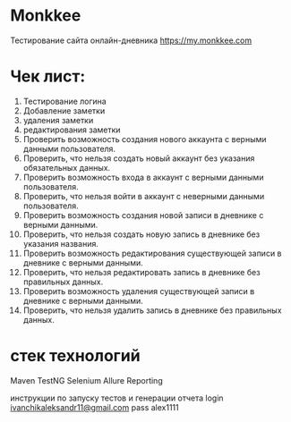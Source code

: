 # Monkkee
Тестирование сайта онлайн-дневника 
https://my.monkkee.com

# Чек лист:
1. Тестирование логина
2. Добавление заметки
3. удаления заметки 
4. редактирования заметки
5. Проверить возможность создания нового аккаунта с верными данными пользователя.
6. Проверить, что нельзя создать новый аккаунт без указания обязательных данных.
7. Проверить возможность входа в аккаунт с верными данными пользователя.
8. Проверить, что нельзя войти в аккаунт с неверными данными пользователя.
9. Проверить возможность создания новой записи в дневнике с верными данными.
10. Проверить, что нельзя создать новую запись в дневнике без указания названия.
11. Проверить возможность редактирования существующей записи в дневнике с верными данными.
12. Проверить, что нельзя редактировать запись в дневнике без правильных данных.
13. Проверить возможность удаления существующей записи в дневнике с верными данными.
14. Проверить, что нельзя удалить запись в дневнике без правильных данных.

# **стек технологий**
Maven
TestNG
Selenium
Allure Reporting

инструкции по  запуску тестов и генерации отчета
login ivanchikaleksandr11@gmail.com
pass alex1111

